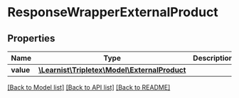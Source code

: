 # ResponseWrapperExternalProduct

## Properties
Name | Type | Description | Notes
------------ | ------------- | ------------- | -------------
**value** | [**\Learnist\Tripletex\Model\ExternalProduct**](ExternalProduct.md) |  | [optional] 

[[Back to Model list]](../../README.md#documentation-for-models) [[Back to API list]](../../README.md#documentation-for-api-endpoints) [[Back to README]](../../README.md)

